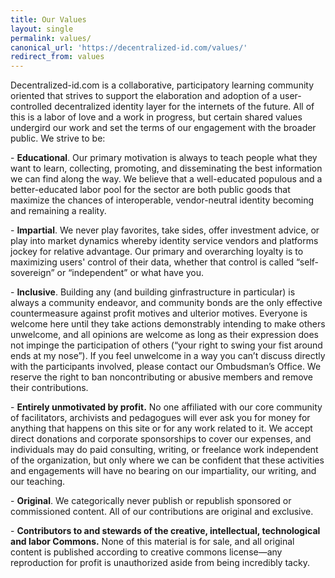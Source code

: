```yaml
---
title: Our Values
layout: single
permalink: values/
canonical_url: 'https://decentralized-id.com/values/'
redirect_from: values
---
```

Decentralized-id.com is a collaborative, participatory learning community oriented that strives to support the elaboration and adoption of a user-controlled decentralized identity layer for the internets of the future. All of this is a labor of love and a work in progress, but certain shared values undergird our work and set the terms of our engagement with the broader public. We strive to be:

\-          **Educational**.  Our primary motivation is always to teach people what they want to learn, collecting, promoting, and disseminating the best information we can find along the way. We believe that a well-educated populous and a better-educated labor pool for the sector are both public goods that maximize the chances of interoperable, vendor-neutral identity becoming and remaining a reality.

\-          **Impartial**.  We never play favorites, take sides, offer investment advice, or play into market dynamics whereby identity service vendors and platforms jockey for relative advantage. Our primary and overarching loyalty is to maximizing users' control of their data, whether that control is called “self-sovereign” or “independent” or what have you.

\-          **Inclusive**.  Building any (and building ginfrastructure in particular) is always a community endeavor, and community bonds are the only effective countermeasure against profit motives and ulterior motives.  Everyone is welcome here until they take actions demonstrably intending to make others unwelcome, and all opinions are welcome as long as their expression does not impinge the participation of others (“your right to swing your fist around ends at my nose”). If you feel unwelcome in a way you can’t discuss directly with the participants involved, please contact our Ombudsman’s Office. We reserve the right to ban noncontributing or abusive members and remove their contributions.

\-          **Entirely unmotivated by profit.** No one affiliated with our core community of facilitators, archivists and pedagogues will ever ask you for money for anything that happens on this site or for any work related to it.  We accept direct donations and corporate sponsorships to cover our expenses, and individuals may do paid consulting, writing, or freelance work independent of the organization, but only where we can be confident that these activities and engagements will have no bearing on our impartiality, our writing, and our teaching.

\-          **Original**. We categorically never publish or republish sponsored or commissioned content. All of our contributions are original and exclusive. 

\-          **Contributors to and stewards of the creative, intellectual, technological and labor Commons.**  None of this material is for sale, and all original content is published according to creative commons license—any reproduction for profit is unauthorized aside from being incredibly tacky.

